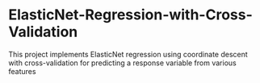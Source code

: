 # ElasticNet-Regression-with-Cross-Validation
This project implements ElasticNet regression using coordinate descent with cross-validation for predicting a response variable from various features
